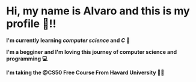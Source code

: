 # Hi, my name is Alvaro and this is my profile 🙂!!
**I'm currently learning *computer* *science* and *C* 📖**

**I'm a begginer and I'm loving this journey of computer science and programming 💻**

**I'm taking the @CS50 Free Course From Havard University 🧑‍🎓**
<!--
**AlvaroAndLukeTheCoder/AlvaroAndLukeTheCoder** is a ✨ _special_ ✨ repository because its `README.md` (this file) appears on your GitHub profile.

Here are some ideas to get you started:

- 🔭 I’m currently working on ...
- 🌱 I’m currently learning ...
- 👯 I’m looking to collaborate on ...
- 🤔 I’m looking for help with ...
- 💬 Ask me about ...
- 📫 How to reach me: ...
- 😄 Pronouns: ...
- ⚡ Fun fact: ...
-->
